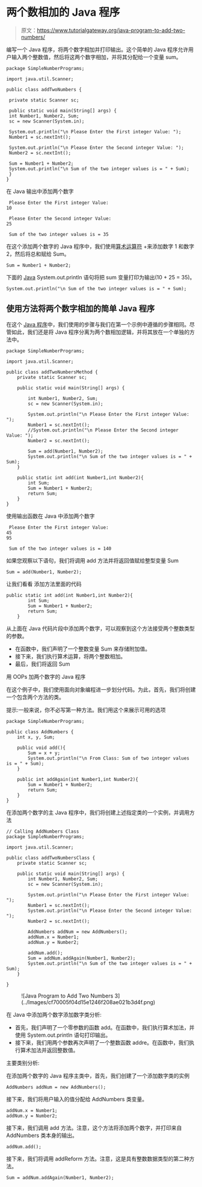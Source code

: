 # 两个数相加的 Java 程序

> 原文：<https://www.tutorialgateway.org/java-program-to-add-two-numbers/>

编写一个 Java 程序，将两个数字相加并打印输出。这个简单的 Java 程序允许用户输入两个整数值，然后将这两个数字相加，并将其分配给一个变量 sum。

```
package SimpleNumberPrograms;

import java.util.Scanner;

public class addTwoNumbers {

 private static Scanner sc;

 public static void main(String[] args) {
 int Number1, Number2, Sum;
 sc = new Scanner(System.in);

 System.out.println("\n Please Enter the First integer Value: ");
 Number1 = sc.nextInt();

 System.out.println("\n Please Enter the Second integer Value: ");
 Number2 = sc.nextInt();

 Sum = Number1 + Number2;
 System.out.println("\n Sum of the two integer values is = " + Sum);
 }
}
```

在 Java 输出中添加两个数字

```
 Please Enter the First integer Value: 
10

 Please Enter the Second integer Value: 
25

 Sum of the two integer values is = 35
```

在这个添加两个数字的 Java 程序中，我们使用[算术运算符](https://www.tutorialgateway.org/java-arithmetic-operators/) +来添加数字 1 和数字 2，然后将总和赋给 Sum。

```
Sum = Number1 + Number2;
```

下面的 [Java](https://www.tutorialgateway.org/java-tutorial/) System.out.println 语句将把 sum 变量打印为输出(10 + 25 = 35)。

```
System.out.println("\n Sum of the two integer values is = " + Sum);
```

## 使用方法将两个数字相加的简单 Java 程序

在这个 [Java 程序](https://www.tutorialgateway.org/learn-java-programs/)中，我们使用的步骤与我们在第一个示例中遵循的步骤相同。尽管如此，我们还是将 Java 程序分离为两个数相加逻辑，并将其放在一个单独的方法中。

```
package SimpleNumberPrograms;

import java.util.Scanner;

public class addTwoNumbersMethod {
	private static Scanner sc;

	public static void main(String[] args) {

		int Number1, Number2, Sum;
		sc = new Scanner(System.in);

		System.out.println("\n Please Enter the First integer Value: ");
		Number1 = sc.nextInt();
		//System.out.println("\n Please Enter the Second integer Value: ");
		Number2 = sc.nextInt();

		Sum = add(Number1, Number2);
		System.out.println("\n Sum of the two integer values is = " + Sum);
	}

	public static int add(int Number1,int Number2){
		int Sum;
		Sum = Number1 + Number2;
		return Sum;
	}
}

```

使用输出函数在 Java 中添加两个数字

```
 Please Enter the First integer Value: 
45
95

 Sum of the two integer values is = 140
```

如果您观察以下语句，我们将调用 add 方法并将返回值赋给整型变量 Sum

```
Sum = add(Number1, Number2);
```

让我们看看 添加方法里面的代码

```
public static int add(int Number1,int Number2){
		int Sum;
		Sum = Number1 + Number2;
		return Sum;
	}
```

从上面在 Java 代码片段中添加两个数字，可以观察到这个方法接受两个整数类型的参数。

*   在函数中，我们声明了一个整数变量 Sum 来存储附加值。
*   接下来，我们执行算术运算，将两个整数相加。
*   最后，我们将返回 Sum

用 OOPs 加两个数字的 Java 程序

在这个例子中，我们使用面向对象编程进一步划分代码。为此，首先，我们将创建一个包含两个方法的类。

提示:一般来说，你不必写第一种方法。我们用这个来展示可用的选项

```
package SimpleNumberPrograms;

public class AddNumbers {
	int x, y, Sum;

	public void add(){
		Sum = x + y;
		System.out.println("\n From Class: Sum of two integer values is = " + Sum);
	}

	public int addAgain(int Number1,int Number2){
		Sum = Number1 + Number2;
		return Sum;
	}
}

```

在添加两个数字的主 Java 程序中，我们将创建上述指定类的一个实例，并调用方法

```
// Calling AddNumbers Class
package SimpleNumberPrograms;

import java.util.Scanner;

public class addTwoNumbersClass {
	private static Scanner sc;

	public static void main(String[] args) {
		int Number1, Number2, Sum;
		sc = new Scanner(System.in);

		System.out.println("\n Please Enter the First integer Value: ");
		Number1 = sc.nextInt();
		System.out.println("\n Please Enter the Second integer Value: ");
		Number2 = sc.nextInt();

		AddNumbers addNum = new AddNumbers();
		addNum.x = Number1;
		addNum.y = Number2;

		addNum.add();
		Sum = addNum.addAgain(Number1, Number2);
		System.out.println("\n Sum of the two integer values is = " + Sum);
	}

}
```

<figure class="wp-block-image">![Java Program to Add Two Numbers 3](../Images/cf70005f04d15e1246f208ae021b3d4f.png)</figure>

在 Java 中添加两个数字添加数字类分析:

*   首先，我们声明了一个零参数的函数 add。在函数中，我们执行算术加法，并使用 System.out.println 语句打印输出。
*   接下来，我们用两个参数再次声明了一个整数函数 addre。在函数中，我们执行算术加法并返回整数值。

主要类别分析:

在添加两个数字的 Java 程序主类中，首先，我们创建了一个添加数字类的实例

```
AddNumbers addNum = new AddNumbers();
```

接下来，我们将用户输入的值分配给 AddNumbers 类变量。

```
addNum.x = Number1;
addNum.y = Number2;
```

接下来，我们调用 add 方法。注意，这个方法将添加两个数字，并打印来自 AddNumbers 类本身的输出。

```
addNum.add();
```

接下来，我们将调用 addReform 方法。注意，这是具有整数数据类型的第二种方法。

```
Sum = addNum.addAgain(Number1, Number2);
```